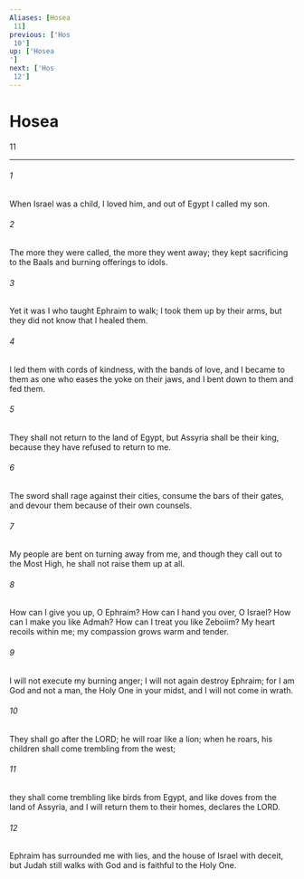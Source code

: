 ```yaml
---
Aliases: [Hosea 11]
previous: ['Hos 10']
up: ['Hosea']
next: ['Hos 12']
---
```

# Hosea 11

***
 

###### 1 
When Israel was a child, I loved him,  and out of Egypt I called my son.   

###### 2 
The more they were called,  the more they went away;  they kept sacrificing to the Baals  and burning offerings to idols.  

###### 3 
Yet it was I who taught Ephraim to walk;  I took them up by their arms,  but they did not know that I healed them.   

###### 4 
I led them with cords of kindness,  with the bands of love,  and I became to them as one who eases the yoke on their jaws,  and I bent down to them and fed them.  

###### 5 
They shall not return to the land of Egypt,  but Assyria shall be their king,  because they have refused to return to me.   

###### 6 
The sword shall rage against their cities,  consume the bars of their gates,  and devour them because of their own counsels.   

###### 7 
My people are bent on turning away from me,  and though they call out to the Most High,  he shall not raise them up at all.  

###### 8 
How can I give you up, O Ephraim?  How can I hand you over, O Israel?  How can I make you like Admah?  How can I treat you like Zeboiim?  My heart recoils within me;  my compassion grows warm and tender.   

###### 9 
I will not execute my burning anger;  I will not again destroy Ephraim;  for I am God and not a man,  the Holy One in your midst,  and I will not come in wrath.  

###### 10 
They shall go after the LORD;  he will roar like a lion;  when he roars,  his children shall come trembling from the west;   

###### 11 
they shall come trembling like birds from Egypt,  and like doves from the land of Assyria,  and I will return them to their homes, declares the LORD.   

###### 12 
Ephraim has surrounded me with lies,  and the house of Israel with deceit,  but Judah still walks with God  and is faithful to the Holy One.
